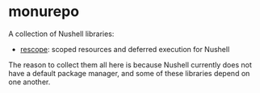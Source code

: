 # monurepo

A collection of Nushell libraries:

- [rescope](./rescope/README.md): scoped resources and deferred execution for Nushell

The reason to collect them all here is because Nushell currently does not have a default package manager,
and some of these libraries depend on one another.

